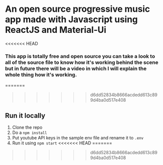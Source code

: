 # An open source progressive music app made with Javascript using ReactJS and Material-Ui

<<<<<<< HEAD
### This app is totally free and open source you can take a look to all of the source file to know how it's working behind the scene but in future there will be a video in which I will explain the whole thing how it's working.

=======
>>>>>>> d6dd52834b8666acdedd613c899d4ba0d517e408
 
 
## Run it locally  
1. Clone the repo
2. Do a `npm install` 
3. Put youtube API keys in the sample env file and rename it to `.env`
4. Run it using `npm start`
<<<<<<< HEAD
=======

>>>>>>> d6dd52834b8666acdedd613c899d4ba0d517e408

